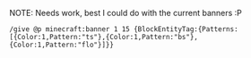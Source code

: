 NOTE: Needs work, best I could do with the current banners :P
```
/give @p minecraft:banner 1 15 {BlockEntityTag:{Patterns:[{Color:1,Pattern:"ts"},{Color:1,Pattern:"bs"},{Color:1,Pattern:"flo"}]}}
```